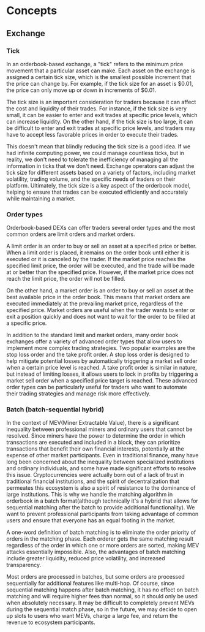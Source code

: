 <!-- order: 1 -->

# Concepts

## Exchange

### Tick

In an orderbook-based exchange, a "tick" refers to the minimum price movement
that a particular asset can make.
Each asset on the exchange is assigned a certain tick size, which is the
smallest possible increment that the price can change by.
For example, if the tick size for an asset is $0.01, the price can only move up
or down in increments of $0.01.

The tick size is an important consideration for traders because it can affect
the cost and liquidity of their trades.
For instance, if the tick size is very small, it can be easier to enter and exit
trades at specific price levels, which can increase liquidity.
On the other hand, if the tick size is too large, it can be difficult to enter
and exit trades at specific price levels, and traders may have to accept less
favorable prices in order to execute their trades.

This doesn't mean that blindly reducing the tick size is a good idea.
If we had infinite computing power, we could manage countless ticks, but in
reality, we don't need to tolerate the inefficiency of managing all the
information in ticks that we don't need.
Exchange operators can adjust the tick size for different assets based on a
variety of factors, including market volatility, trading volume, and the
specific needs of traders on their platform.
Ultimately, the tick size is a key aspect of the orderbook model, helping to
ensure that trades can be executed efficiently and accurately while maintaining
a market.

### Order types

Orderbook-based DEXs can offer traders several order types and the most common
orders are limit orders and market orders.

A limit order is an order to buy or sell an asset at a specified price or
better.
When a limit order is placed, it remains on the order book until either it is
executed or it is canceled by the trader.
If the market price reaches the specified limit price, the order will be
executed, and the trade will be made at or better than the specified price.
However, if the market price does not reach the limit price, the order will not
be filled.

On the other hand, a market order is an order to buy or sell an asset at the
best available price in the order book.
This means that market orders are executed immediately at the prevailing market
price, regardless of the specified price.
Market orders are useful when the trader wants to enter or exit a position
quickly and does not want to wait for the order to be filled at a specific
price.

In addition to the standard limit and market orders, many order book exchanges
offer a variety of advanced order types that allow users to implement more
complex trading strategies.
Two popular examples are the stop loss order and the take profit order.
A stop loss order is designed to help mitigate potential losses by automatically
triggering a market sell order when a certain price level is reached.
A take profit order is similar in nature, but instead of limiting losses, it
allows users to lock in profits by triggering a market sell order when a
specified price target is reached.
These advanced order types can be particularly useful for traders who want to
automate their trading strategies and manage risk more effectively.

### Batch (batch-sequential hybrid)

In the context of MEV(Miner Extractable Value), there is a significant
inequality between professional miners and ordinary users that cannot be
resolved.
Since miners have the power to determine the order in which transactions are
executed and included in a block, they can prioritize transactions that benefit
their own financial interests, potentially at the expense of other market
participants.
Even in traditional finance, many have long been concerned about the inequality
between specialized institutions and ordinary individuals, and some have made
significant efforts to resolve this issue.
Cryptocurrencies were actually born out of a lack of trust in traditional
financial institutions, and the spirit of decentralization that permeates this
ecosystem is also a spirit of resistance to the dominance of large institutions.
This is why we handle the matching algorithm in orderbook in a batch
format(although technically it's a hybrid that allows for sequential matching
after the batch to provide additional functionality).
We want to prevent professional participants from taking advantage of common
users and ensure that everyone has an equal footing in the market.

A one-word definition of batch matching is to eliminate the order priority of
orders in the matching phase.
Each orderer gets the same matching result regardless of the order in which one
or more orders are sorted, making MEV attacks essentially impossible.
Also, the advantages of batch matching include greater liquidity, reduced price
volatility, and increased transparency.

Most orders are processed in batches, but some orders are processed sequentially
for additional features like multi-hop.
Of course, since sequential matching happens after batch matching, it has no
effect on batch matching and will require higher fees than normal, so it should
only be used when absolutely necessary.
It may be difficult to completely prevent MEVs during the sequential match
phase, so in the future, we may decide to open up slots to users who want MEVs,
charge a large fee, and return the revenue to ecosystem participants.

